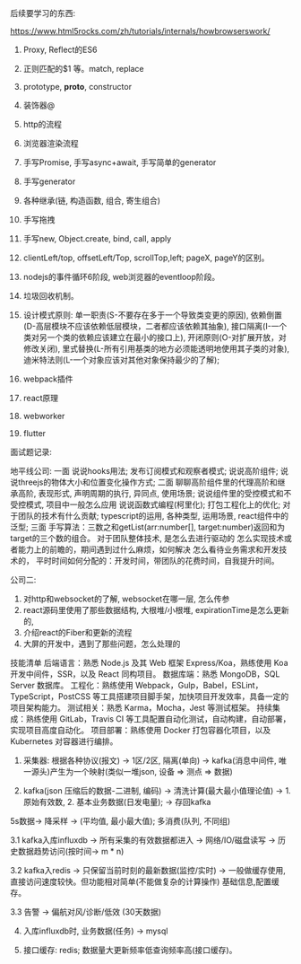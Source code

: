 



后续要学习的东西:

https://www.html5rocks.com/zh/tutorials/internals/howbrowserswork/


1. Proxy, Reflect的ES6
2. 正则匹配的$1 等。match, replace
3. prototype, __proto__, constructor
4. 装饰器@
5. http的流程
6. 浏览器渲染流程
7. 手写Promise, 手写async+await, 手写简单的generator
8. 手写generator
9. 各种继承(链, 构造函数, 组合, 寄生组合)
10. 手写拖拽
11. 手写new, Object.create, bind, call, apply
12. clientLeft/top, offsetLeft/Top, scrollTop,left; pageX, pageY的区别。
13. nodejs的事件循环6阶段, web浏览器的eventloop阶段。
14. 垃圾回收机制。
15. 设计模式原则: 单一职责(S-不要存在多于一个导致类变更的原因), 依赖倒置(D-高层模块不应该依赖低层模块，二者都应该依赖其抽象), 接口隔离(I-一个类对另一个类的依赖应该建立在最小的接口上), 开闭原则(O-对扩展开放，对修改关闭), 里式替换(L-所有引用基类的地方必须能透明地使用其子类的对象), 迪米特法则(L-一个对象应该对其他对象保持最少的了解);

3. webpack插件
4. react原理
5. webworker
6. flutter


面试题记录:

地平线公司:
一面
  说说hooks用法; 
  发布订阅模式和观察者模式; 
  说说高阶组件; 
  说说threejs的物体大小和位置变化操作方式; 
二面
  聊聊高阶组件里的代理高阶和继承高阶, 表现形式, 声明周期的执行, 异同点, 使用场景;
  说说组件里的受控模式和不受控模式, 项目中一般怎么应用
  说说函数式编程(柯里化); 
  打包工程化上的优化;
  对于团队的技术有什么贡献;
  typescript的运用, 各种类型, 运用场景, react组件中的泛型;
三面
  手写算法：三数之和getList(arr:number[], target:number)返回和为target的三个数的组合。
  对于团队整体技术, 是怎么去进行驱动的
  怎么实现技术或者能力上的前瞻的，期间遇到过什么麻烦，如何解决
  怎么看待业务需求和开发技术的，
  平时时间如何分配的：开发时间，带团队的花费时间，自我提升时间。

公司二: 
1. 对http和websocket的了解, websocket在哪一层, 怎么传参
2. react源码里使用了那些数据结构, 大根堆/小根堆, expirationTime是怎么更新的,
3. 介绍react的Fiber和更新的流程
4. 大屏的开发中，遇到了那些问题，怎么处理的



技能清单
后端语言：熟悉 Node.js 及其 Web 框架 Express/Koa，熟练使用 Koa 开发中间件，SSR，以及 React 同构项目。
数据库端：熟悉 MongoDB，SQL Server 数据库。
工程化：熟练使用 Webpack，Gulp，Babel，ESLint，TypeScript，PostCSS 等工具搭建项目脚手架，加快项目开发效率，具备一定的项目架构能力。
测试相关：熟悉 Karma，Mocha，Jest 等测试框架。
持续集成：熟练使用 GitLab，Travis CI 等工具配置自动化测试，自动构建，自动部署，实现项目高度自动化。
项目部署：熟练使用 Docker 打包容器化项目，以及 Kubernetes 对容器进行编排。


1. 采集器: 根据各种协议(报文) -> 1区/2区, 隔离(单向) -> kafka(消息中间件, 唯一源头)产生为一个映射(类似一堆json, 设备 => 测点 => 数据)

2. kafka(json 压缩后的数据-二进制, 编码) -> 清洗计算(最大最小值理论值) -> 1. 原始有效数, 2. 基本业务数据(日发电量); -> 存回kafka

5s数据-> 降采样 -> (平均值, 最小最大值); 多消费(队列, 不同组)

3.1 kafka入库influxdb -> 所有采集的有效数据都进入 -> 网络/IO/磁盘读写 -> 历史数据趋势访问(按时间-> m * n)

3.2 kafka入redis -> 只保留当前时刻的最新数据(监控/实时) -> 一般做缓存使用, 直接访问速度较快。但功能相对简单(不能做复杂的计算操作) 基础信息,配置缓存。

3.3 告警 -> 偏航对风/诊断/低效 (30天数据)

4. 入库influxdb时, 业务数据(任务) -> mysql

5. 接口缓存: redis; 数据量大更新频率低查询频率高(接口缓存)。
























